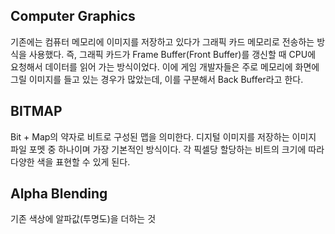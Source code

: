 Computer Graphics
-

기존에는 컴퓨터 메모리에 이미지를 저장하고 있다가 그래픽 카드 메모리로 전송하는 방식을 사용했다.
즉, 그래픽 카드가 Frame Buffer(Front Buffer)를 갱신할 때 CPU에 요청해서 데이터를 읽어 가는 방식이었다. 이에 게임 개발자들은 주로 메모리에 화면에 그릴 이미지를 들고 있는 경우가 많았는데, 이를 구분해서 Back Buffer라고 한다.

BITMAP
-
Bit + Map의 약자로 비트로 구성된 맵을 의미한다. 디지털 이미지를 저장하는 이미지 파일 포멧 중 하나이며 가장 기본적인 방식이다.
각 픽셀당 할당하는 비트의 크기에 따라 다양한 색을 표현할 수 있게 된다.


Alpha Blending
-
기존 색상에 알파값(투명도)을 더하는 것
